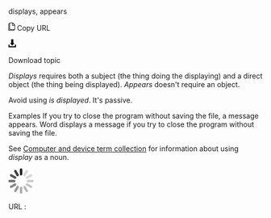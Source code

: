# 

displays, appears

![Copy URL](media/displays-appears/Copy.png)
Copy URL

![Download](media/displays-appears/Download.png)

Download topic

*Displays* requires both a subject (the thing doing the displaying) and a direct object (the thing being displayed). *Appears* doesn't require an object. 

Avoid using *is displayed*. It's passive.

Examples
If you try to close the program without saving the file, a message appears. 
Word displays a message if you try to close the program without saving the file. 

See [](https://worldready.cloudapp.net/Styleguide/Read?id=2700&topicid=26597)[Computer and device term collection](https://worldready.cloudapp.net/Styleguide/Read?id=2700&topicid=26597) for information about using *display* as a noun.

![In progress](media/displays-appears/activity-large.gif)

URL :
